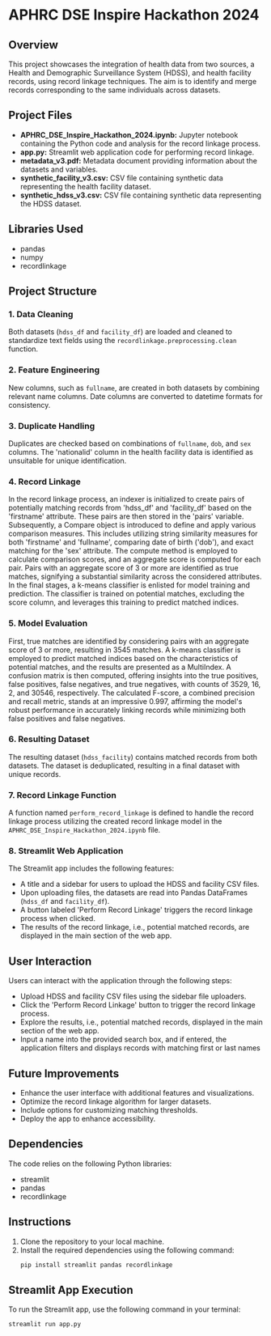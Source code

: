 # APHRC DSE Inspire Hackathon 2024

## Overview

This project showcases the integration of health data from two sources, a Health and Demographic Surveillance System (HDSS), and health facility records, using record linkage techniques. The aim is to identify and merge records corresponding to the same individuals across datasets.

## Project Files

- **APHRC_DSE_Inspire_Hackathon_2024.ipynb:** Jupyter notebook containing the Python code and analysis for the record linkage process.
- **app.py:** Streamlit web application code for performing record linkage.
- **metadata_v3.pdf:** Metadata document providing information about the datasets and variables.
- **synthetic_facility_v3.csv:** CSV file containing synthetic data representing the health facility dataset.
- **synthetic_hdss_v3.csv:** CSV file containing synthetic data representing the HDSS dataset.

## Libraries Used

- pandas
- numpy
- recordlinkage

## Project Structure

### 1. Data Cleaning
Both datasets (`hdss_df` and `facility_df`) are loaded and cleaned to standardize text fields using the `recordlinkage.preprocessing.clean` function.

### 2. Feature Engineering
New columns, such as `fullname`, are created in both datasets by combining relevant name columns. Date columns are converted to datetime formats for consistency.

### 3. Duplicate Handling
Duplicates are checked based on combinations of `fullname`, `dob`, and `sex` columns. The 'nationalid' column in the health facility data is identified as unsuitable for unique identification.

### 4. Record Linkage
In the record linkage process, an indexer is initialized to create pairs of potentially matching records from 'hdss_df' and 'facility_df' based on the 'firstname' attribute. These pairs are then stored in the 'pairs' variable. Subsequently, a Compare object is introduced to define and apply various comparison measures. This includes utilizing string similarity measures for both 'firstname' and 'fullname', comparing date of birth ('dob'), and exact matching for the 'sex' attribute. The compute method is employed to calculate comparison scores, and an aggregate score is computed for each pair. Pairs with an aggregate score of 3 or more are identified as true matches, signifying a substantial similarity across the considered attributes. In the final stages, a k-means classifier is enlisted for model training and prediction. The classifier is trained on potential matches, excluding the score column, and leverages this training to predict matched indices.

### 5. Model Evaluation
First, true matches are identified by considering pairs with an aggregate score of 3 or more, resulting in 3545 matches. A k-means classifier is employed to predict matched indices based on the characteristics of potential matches, and the results are presented as a MultiIndex. A confusion matrix is then computed, offering insights into the true positives, false positives, false negatives, and true negatives, with counts of 3529, 16, 2, and 30546, respectively. The calculated F-score, a combined precision and recall metric, stands at an impressive 0.997, affirming the model's robust performance in accurately linking records while minimizing both false positives and false negatives.

### 6. Resulting Dataset
The resulting dataset (`hdss_facility`) contains matched records from both datasets. The dataset is deduplicated, resulting in a final dataset with unique records.

### 7. Record Linkage Function
A function named `perform_record_linkage` is defined to handle the record linkage process utilizing the created record linkage model in the `APHRC_DSE_Inspire_Hackathon_2024.ipynb` file.

### 8. Streamlit Web Application
The Streamlit app includes the following features:
- A title and a sidebar for users to upload the HDSS and facility CSV files.
- Upon uploading files, the datasets are read into Pandas DataFrames (`hdss_df` and `facility_df`).
- A button labeled 'Perform Record Linkage' triggers the record linkage process when clicked.
- The results of the record linkage, i.e., potential matched records, are displayed in the main section of the web app.

## User Interaction

Users can interact with the application through the following steps:
- Upload HDSS and facility CSV files using the sidebar file uploaders.
- Click the 'Perform Record Linkage' button to trigger the record linkage process.
- Explore the results, i.e., potential matched records, displayed in the main section of the web app.
- Input a name into the provided search box, and if entered, the application filters and displays records with matching first or last names

## Future Improvements

- Enhance the user interface with additional features and visualizations.
- Optimize the record linkage algorithm for larger datasets.
- Include options for customizing matching thresholds.
- Deploy the app to enhance accessibility.

## Dependencies

The code relies on the following Python libraries:
- streamlit
- pandas
- recordlinkage

## Instructions

1. Clone the repository to your local machine.
2. Install the required dependencies using the following command:
   ```bash
   pip install streamlit pandas recordlinkage

## Streamlit App Execution

To run the Streamlit app, use the following command in your terminal:
```bash
streamlit run app.py
